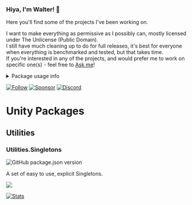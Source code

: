 ### Hiya, I'm Walter! 👋

Here you'll find some of the projects I've been working on. 

I want to make everything as permissive as I possibly can, mostly licensed under The Unlicense (Public Domain). <br>
I still have much cleaning up to do for full releases, it's best for everyone when everything is benchmarked and tested, but that takes time.  <br>
If you're interested in any of the projects, and would prefer me to work on specific one(s) - feel free to [Ask me](https://github.com/Walter-Hulsebos/Walter-Hulsebos/discussions)!

<details>
  <summary>Package usage info</summary>

  If you're using code of mine, please give it a little **Star** 🌟 on GitHub, it'll show me it's being used.
  <br> 
  User count is among the most important factors for deciding what projects I'll work on.

</details>

[![Follow](https://img.shields.io/twitter/follow/Lockyaw?color=006992&label=Twitter&logo=Twitter&logoColor=FFFFFF&style=for-the-badge)](https://twitter.com/Lockyaw)
[![Sponsor](https://img.shields.io/github/sponsors/Walter-Hulsebos?color=EDAE49&label=Sponsor&logo=ko-fi&logoColor=FFFFFF&style=for-the-badge)](https://ko-fi.com/walterhulsebos)
[![Discord](https://img.shields.io/discord/763171539763462144?color=D1495B&logo=discord&logoColor=FFFFFF&style=for-the-badge)](https://discord.gg/S9wHQ96)

# Unity Packages

## Utilities

### Utilities.Singletons
![GitHub package.json version](https://img.shields.io/github/package-json/v/Walter-Hulsebos/Utilities.Singletons?color=12261E&logo=github&style=flat-square)

A set of easy to use, explicit Singletons.

[![](https://raw.githubusercontent.com/Walter-Hulsebos/Walter-Hulsebos/stable/pics/Utilities.Singletons.png)](https://github.com/Walter-Hulsebos/Utilities.Singleton)

<!--
### Utilities.Singletons
-->

<!--
## Tools

### Tools.Custom-ScriptTemplates

### Tools.Custom-MenuLayouts

### Tools.Custom-Folders
-->

<!--
## Assets
-->
[![Stats](https://github-readme-stats.vercel.app/api?username=Walter-Hulsebos&count_private=true&border_color=30363D&bg_color=0D1117&text_color=c9d1d9)](https://github.com/Walter-Hulsebos/github-readme-stats)

